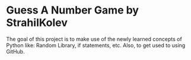 # Guess A Number Game by StrahilKolev


The goal of this project is to make use of the newly learned concepts of Python like: Random Library, if statements, etc. Also, to get used to using GitHub.
